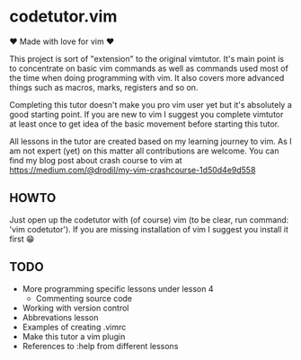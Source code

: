 # codetutor.vim

:heart: Made with love for vim :heart:

This project is sort of "extension" to the original vimtutor. It's main
point is to concentrate on basic vim commands as well as commands used
most of the time when doing programming with vim. It also covers more
advanced things such as macros, marks, registers and so on.

Completing this tutor doesn't make you pro vim user yet but it's absolutely
a good starting point. If you are new to vim I suggest you complete
vimtutor at least once to get idea of the basic movement before starting
this tutor.

All lessons in the tutor are created based on my learning journey to
vim. As I am not expert (yet) on this matter all contributions are
welcome. You can find my blog post about crash course to vim at
https://medium.com/@drodil/my-vim-crashcourse-1d50d4e9d558

## HOWTO

Just open up the codetutor with (of course) vim (to be clear, run
command: 'vim codetutor'). If you are missing installation of vim
I suggest you install it first :grin:

## TODO

* More programming specific lessons under lesson 4
    * Commenting source code
* Working with version control
* Abbrevations lesson
* Examples of creating .vimrc
* Make this tutor a vim plugin
* References to :help from different lessons

